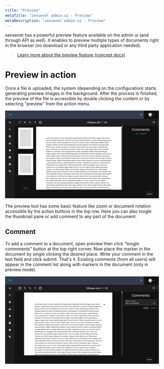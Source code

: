 ```yaml
---
title: "Preview"
metaTitle: "sensenet admin-ui - Preview"
metaDescription: "sensenet admin-ui - Preview"
---
```


sensenet has a powerful preview feature available on the admin ui (and through API as well). It enables to preview multiple types of documents right in the browser (no download or any third party application needed).

> [Learn more about the preview feature (concept docs)](../concepts/document-previews)

# Preview in action
Once a file is uploaded, the system (depending on the configuration) starts generating preview images in the background. After the process is finished, the preview of the file is accessible by double clicking the content or by selecting "preview" from the action menu.

![preview](/content/guides/img/preview_n.png)

The preview tool has some basic feature like zoom or document rotation accessible by the action buttons in the top row. Here you can also toogle the thumbnail pane or add comment to any part of the document.

## Comment
To add a comment to a document, open preview then click "toogle commments" button at the top right corner.
Now place the marker in the document by single clicking the desired place. Write your comment in the text field and click submit. That's it. Existing comments (from all users) will appear in the comment list along with markers in the document (only in preview mode).

![preview_comment](/content/guides/img/preview_comment.png)
